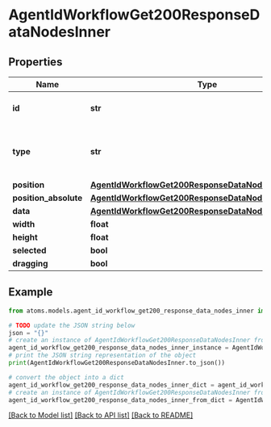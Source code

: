 # AgentIdWorkflowGet200ResponseDataNodesInner


## Properties

Name | Type | Description | Notes
------------ | ------------- | ------------- | -------------
**id** | **str** | Unique identifier for the node | [optional] 
**type** | **str** | Type of the node (e.g., default_node, end_call, pre_call_api) | [optional] 
**position** | [**AgentIdWorkflowGet200ResponseDataNodesInnerPosition**](AgentIdWorkflowGet200ResponseDataNodesInnerPosition.md) |  | [optional] 
**position_absolute** | [**AgentIdWorkflowGet200ResponseDataNodesInnerPosition**](AgentIdWorkflowGet200ResponseDataNodesInnerPosition.md) |  | [optional] 
**data** | [**AgentIdWorkflowGet200ResponseDataNodesInnerData**](AgentIdWorkflowGet200ResponseDataNodesInnerData.md) |  | [optional] 
**width** | **float** |  | [optional] 
**height** | **float** |  | [optional] 
**selected** | **bool** |  | [optional] 
**dragging** | **bool** |  | [optional] 

## Example

```python
from atoms.models.agent_id_workflow_get200_response_data_nodes_inner import AgentIdWorkflowGet200ResponseDataNodesInner

# TODO update the JSON string below
json = "{}"
# create an instance of AgentIdWorkflowGet200ResponseDataNodesInner from a JSON string
agent_id_workflow_get200_response_data_nodes_inner_instance = AgentIdWorkflowGet200ResponseDataNodesInner.from_json(json)
# print the JSON string representation of the object
print(AgentIdWorkflowGet200ResponseDataNodesInner.to_json())

# convert the object into a dict
agent_id_workflow_get200_response_data_nodes_inner_dict = agent_id_workflow_get200_response_data_nodes_inner_instance.to_dict()
# create an instance of AgentIdWorkflowGet200ResponseDataNodesInner from a dict
agent_id_workflow_get200_response_data_nodes_inner_from_dict = AgentIdWorkflowGet200ResponseDataNodesInner.from_dict(agent_id_workflow_get200_response_data_nodes_inner_dict)
```
[[Back to Model list]](../README.md#documentation-for-models) [[Back to API list]](../README.md#documentation-for-api-endpoints) [[Back to README]](../README.md)


